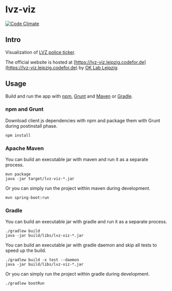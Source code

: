 # lvz-viz

[![Code Climate](https://codeclimate.com/github/CodeforLeipzig/lvz-viz/badges/gpa.svg)](https://codeclimate.com/github/CodeforLeipzig/lvz-viz)

## Intro

Visualization of [LVZ police ticker](http://www.lvz-online.de/leipzig/polizeiticker/r-polizeiticker.html).

The official website is hosted at [https://lvz-viz.leipzig.codefor.de](https://lvz-viz.leipzig.codefor.de)
by [OK Lab Leipzig](http://codefor.de/projekte/2014-07-01-le-lvz_polizeiticker_visualisierung).

## Usage

Build and run the app with [npm](https://www.npmjs.com), [Grunt](http://gruntjs.com/) and [Maven](https://maven.apache.org/) or [Gradle](https://gradle.org).

### npm and Grunt

Download client js dependencies with npm and package them with Grunt during postinstall phase.

    npm install

### Apache Maven

You can build an executable jar with maven and run it as a separate process.

    mvn package
    java -jar target/lvz-viz-*.jar

Or you can simply run the project within maven during development.

    mvn spring-boot:run

### Gradle

You can build an executable jar with gradle and run it as a separate process.

    ./gradlew build
    java -jar build/libs/lvz-viz-*.jar

You can build an executable jar with gradle daemon and skip all tests to speed up the build.

    ./gradlew build -x test --daemon
    java -jar build/libs/lvz-viz-*.jar

Or you can simply run the project within gradle during development.

    ./gradlew bootRun
